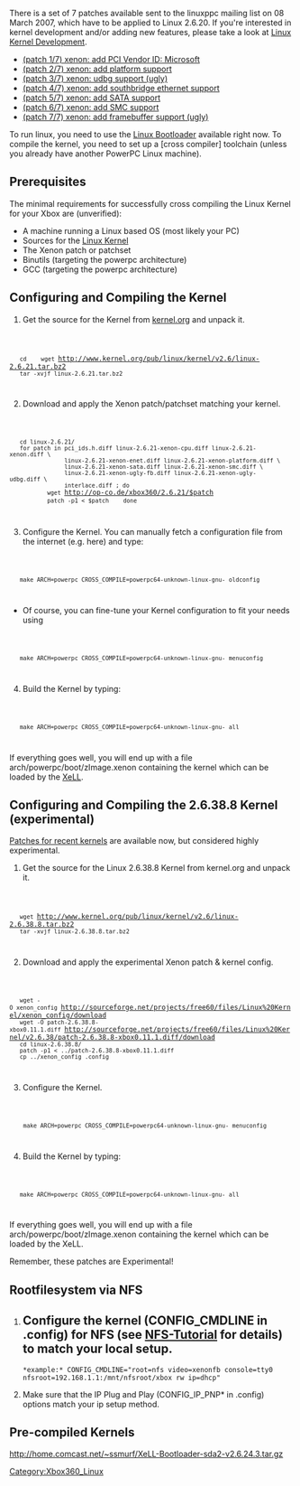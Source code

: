 There is a set of 7 patches available sent to the linuxppc mailing list
on 08 March 2007, which have to be applied to Linux 2.6.20. If you're
interested in kernel development and/or adding new features, please take
a look at [Linux Kernel
Development](Linux_Kernel_Development "wikilink").

  - [(patch 1/7) xenon: add PCI Vendor ID:
    Microsoft](http://ozlabs.org/pipermail/linuxppc-dev/2007-March/032705.html)
  - [(patch 2/7) xenon: add platform
    support](http://ozlabs.org/pipermail/linuxppc-dev/2007-March/032704.html)
  - [(patch 3/7) xenon: udbg support
    (ugly)](http://ozlabs.org/pipermail/linuxppc-dev/2007-March/032701.html)
  - [(patch 4/7) xenon: add southbridge ethernet
    support](http://ozlabs.org/pipermail/linuxppc-dev/2007-March/032703.html)
  - [(patch 5/7) xenon: add SATA
    support](http://ozlabs.org/pipermail/linuxppc-dev/2007-March/032702.html)
  - [(patch 6/7) xenon: add SMC
    support](http://ozlabs.org/pipermail/linuxppc-dev/2007-March/032707.html)
  - [(patch 7/7) xenon: add framebuffer support
    (ugly)](http://ozlabs.org/pipermail/linuxppc-dev/2007-March/032708.html)

To run linux, you need to use the [Linux
Bootloader](Linux_Bootloader "wikilink") available right now. To compile
the kernel, you need to set up a \[cross compiler\] toolchain (unless
you already have another PowerPC Linux machine).

## Prerequisites

The minimal requirements for successfully cross compiling the Linux
Kernel for your Xbox are (unverified):

  - A machine running a Linux based OS (most likely your PC)
  - Sources for the [Linux Kernel](http://www.kernel.org)
  - The Xenon patch or patchset
  - Binutils (targeting the powerpc architecture)
  - GCC (targeting the powerpc architecture)

## Configuring and Compiling the Kernel

1.  Get the source for the Kernel from
    [kernel.org](http://www.kernel.org) and unpack
it.

<code>

`   cd`
`   wget `<http://www.kernel.org/pub/linux/kernel/v2.6/linux-2.6.21.tar.bz2>
`   tar -xvjf linux-2.6.21.tar.bz2`

</code>

2.  Download and apply the Xenon patch/patchset matching your
kernel.

<code>

`   cd linux-2.6.21/`
`   for patch in pci_ids.h.diff linux-2.6.21-xenon-cpu.diff linux-2.6.21-xenon.diff \`
`                linux-2.6.21-xenon-enet.diff linux-2.6.21-xenon-platform.diff \`
`                linux-2.6.21-xenon-sata.diff linux-2.6.21-xenon-smc.diff \`
`                linux-2.6.21-xenon-ugly-fb.diff linux-2.6.21-xenon-ugly-udbg.diff \`
`                interlace.diff ; do`
`           wget `<http://op-co.de/xbox360/2.6.21/$patch>
`           patch -p1 < $patch`
`   done`

</code>

3.  Configure the Kernel. You can manually fetch a configuration file
    from the internet (e.g. here) and
type:

<code>

`   make ARCH=powerpc CROSS_COMPILE=powerpc64-unknown-linux-gnu- oldconfig`

</code>

  -
    Of course, you can fine-tune your Kernel configuration to fit your
    needs
using

<code>

`   make ARCH=powerpc CROSS_COMPILE=powerpc64-unknown-linux-gnu- menuconfig`

</code>

4.  Build the Kernel by typing:

<code>

`   make ARCH=powerpc CROSS_COMPILE=powerpc64-unknown-linux-gnu- all`

</code> If everything goes well, you will end up with a file
arch/powerpc/boot/zImage.xenon containing the kernel which can be loaded
by the [XeLL](XeLL "wikilink").

## Configuring and Compiling the 2.6.38.8 Kernel (experimental)

[Patches for recent
kernels](http://sourceforge.net/projects/free60/files/Linux%20Kernel)
are available now, but considered highly experimental.

1.  Get the source for the Linux 2.6.38.8 Kernel from kernel.org and
    unpack
it.

<code>

`   wget `<http://www.kernel.org/pub/linux/kernel/v2.6/linux-2.6.38.8.tar.bz2>
`   tar -xvjf linux-2.6.38.8.tar.bz2`

</code>

2.  Download and apply the experimental Xenon patch & kernel
config.

<code>

`   wget -O xenon_config `<http://sourceforge.net/projects/free60/files/Linux%20Kernel/xenon_config/download>
`   wget -O patch-2.6.38.8-xbox0.11.1.diff `<http://sourceforge.net/projects/free60/files/Linux%20Kernel/v2.6.38/patch-2.6.38.8-xbox0.11.1.diff/download>
`   cd linux-2.6.38.8/`
`   patch -p1 < ../patch-2.6.38.8-xbox0.11.1.diff`
`   cp ../xenon_config .config`

</code>

3.  Configure the
Kernel.

<code>

`    make ARCH=powerpc CROSS_COMPILE=powerpc64-unknown-linux-gnu- menuconfig`

</code>

4.  Build the Kernel by typing:

<code>

`   make ARCH=powerpc CROSS_COMPILE=powerpc64-unknown-linux-gnu- all`

</code>

If everything goes well, you will end up with a file
arch/powerpc/boot/zImage.xenon containing the kernel which can be loaded
by the XeLL.

Remember, these patches are Experimental\!

## Rootfilesystem via NFS

1.  Configure the kernel (CONFIG_CMDLINE in .config) for NFS (see
    [NFS-Tutorial](NFS_Root "wikilink") for details) to match your local
    setup.
      -
        *example:* CONFIG_CMDLINE="root=nfs video=xenonfb console=tty0
        nfsroot=192.168.1.1:/mnt/nfsroot/xbox rw ip=dhcp"
2.  Make sure that the IP Plug and Play (CONFIG_IP_PNP\* in .config)
    options match your ip setup method.

## Pre-compiled Kernels

<http://home.comcast.net/~ssmurf/XeLL-Bootloader-sda2-v2.6.24.3.tar.gz>

[Category:Xbox360_Linux](Category:Xbox360_Linux "wikilink")